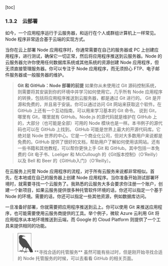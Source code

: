 [toc]

### 1.3.2　云部署

如今，一个应用程序运行于云服务器，和运行在个人或群组计算机上一样常见。Node 程序非常适合基于云端的实现方式。

当你在云上部署 Node 应用程序时，你通常需要在自己的服务器或 PC 上创建应用程序，进行测试，确保它一切正常，然后将应用程序推送到云服务器。Node 的云服务器允许你使用任何数据库系统或其他系统的资源创建 Node 应用程序，但无须直接管理服务器。你可以专注于 Node 应用程序，而无须担心 FTP、电子邮件服务器或一般服务器的维护。

> **Git 和 GitHub：Node 部署的前提**
> 如果你从未使用过 Git 源码控制系统，则需要将其安装到你的环境中并学习如何使用它。几乎所有 Node 应用程序的转换，包括将应用程序推送到云服务器，都是通过 Git 进行的。
> Git 是开源和免费的，并且易于安装。你可以通过访问 Git 网站来获取这个软件。在 GitHub 上还有一个互动指南，可以用来学习基本的 Git 命令。
> 说到 Git，哪里有 Git，哪里就有 GitHub。Node.js 的源代码就是维护在 GitHub 上的，大部分（也可能是全部）可用的 Node 模块也是一样。本书例子的源代码也可以在 GitHub 上找到。
> GitHub 可能是世界上最大的开源代码库。它绝对是 Node 世界的中心。它是一个商业化公司，但对大多数用户来说都是免费的。GitHub 提供了很好的文档，帮助用户了解如何使用该网站。还有一些书籍和其他教程，可以帮你更快上手 Git 和 GitHub。其中包括一本免费的 Git 电子书、Loeliger 和 McCullough 的《Git版本控制》（O’Reilly）以及 Bell 和 Beer 的《GitHub入门》（O’Reilly）。

在云服务上托管 Node 应用程序的流程，对于所有云服务来说都非常相似。首先，在本地或在自己的服务器上创建 Node 应用程序。当你准备开始测试部署环境时，就需要寻找一个云服务了。我熟悉的云服务大多会要求你注册一个账户，创建一个新项目，如果云服务提供很多种托管软件环境的话，你还可以指定一个基于 Node 的环境。需要的话，你还可以指定一些其他资源，例如数据库访问。

一旦准备好部署，你就需要把应用程序推送到云上。你可以使用 Git 来推送应用程序，也可能需要使用云服务商提供的工具。举个例子，微软 Azure 云利用 Git 将应用程序从本地环境推送到云端，而 Google 的 Cloud Platform 则提供了一个工具来提供相同的功能。

> <img class="my_markdown" src="../images/19.png" style="zoom:50%;" />
> **寻找合适的托管服务**
> 虽然可能有些过时，但是刚开始寻找合适的 Node 托管服务的时候，可以去看看 GitHub 的相关页面。


